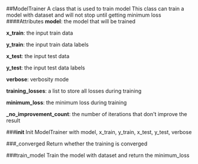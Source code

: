 ##ModelTrainer
A class that is used to train model
This class can train a model with dataset and will not stop until getting minimum loss
####Attributes
**model**: the model that will be trained

**x_train**: the input train data

**y_train**: the input train data labels

**x_test**: the input test data

**y_test**: the input test data labels

**verbose**: verbosity mode

**training_losses**: a list to store all losses during training

**minimum_loss**: the minimum loss during training

**_no_improvement_count**: the number of iterations that don't improve the result

###__init__
Init ModelTrainer with model, x_train, y_train, x_test, y_test, verbose

###_converged
Return whether the training is converged

###train_model
Train the model with dataset and return the minimum_loss

